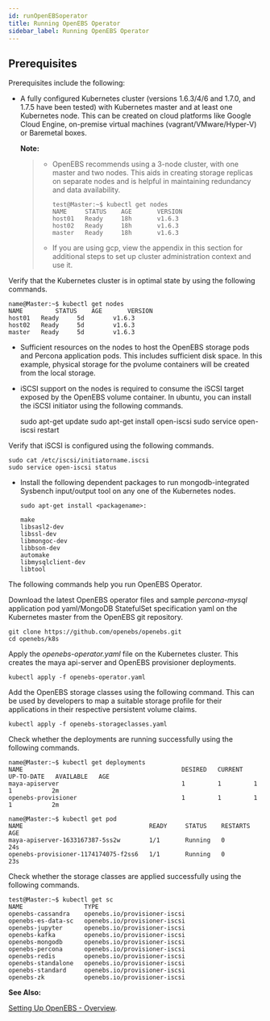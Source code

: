 ```yaml
---
id: runOpenEBSoperator
title: Running OpenEBS Operator
sidebar_label: Running OpenEBS Operator
---
```


Prerequisites
-------------

Prerequisites include the following:

-   A fully configured Kubernetes cluster (versions 1.6.3/4/6 and 1.7.0, and 1.7.5 have been tested) with Kubernetes master and at least one Kubernetes node. This can be created on cloud platforms like Google Cloud Engine, on-premise virtual machines (vagrant/VMware/Hyper-V) or Baremetal boxes.

    **Note:**

    > - OpenEBS recommends using a 3-node cluster, with one master and two nodes. This aids in creating storage replicas on separate nodes and is helpful in maintaining redundancy and data
    >   availability. 
    >
    >       test@Master:~$ kubectl get nodes
    >       NAME     STATUS    AGE       VERSION
    >       host01   Ready     18h       v1.6.3
    >       host02   Ready     18h       v1.6.3
    >       master   Ready     18h       v1.6.3
    >
    > -   If you are using gcp, view the appendix in this section for additional steps to set up cluster administration context and use it.

Verify that the Kubernetes cluster is in optimal state by using the following commands. 

    name@Master:~$ kubectl get nodes
    NAME         STATUS    AGE       VERSION
    host01   Ready     5d        v1.6.3
    host02   Ready     5d        v1.6.3
    master   Ready     5d        v1.6.3

-   Sufficient resources on the nodes to host the OpenEBS storage pods and Percona application pods. This includes sufficient disk space. In this example, physical storage for the pvolume containers will be created from the local storage.
-   iSCSI support on the nodes is required to consume the iSCSI target exposed by the OpenEBS volume container. In ubuntu, you can install the iSCSI initiator using the following commands.

    sudo apt-get update
    sudo apt-get install open-iscsi
    sudo service open-iscsi restart

Verify that iSCSI is configured using the following commands.

    sudo cat /etc/iscsi/initiatorname.iscsi
    sudo service open-iscsi status  

-   Install the following dependent packages to run mongodb-integrated Sysbench input/output tool on any one of the Kubernetes nodes. 

        sudo apt-get install <packagename>:

        make
        libsasl2-dev
        libssl-dev
        libmongoc-dev
        libbson-dev
        automake
        libmysqlclient-dev
        libtool

The following commands help you run OpenEBS Operator.

Download the latest OpenEBS operator files and sample *percona-mysql* application pod yaml/MongoDB StatefulSet specification yaml on the Kubernetes master from the OpenEBS git repository.

    git clone https://github.com/openebs/openebs.git
    cd openebs/k8s

Apply the *openebs-operator.yaml* file on the Kubernetes cluster. This creates the maya api-server and OpenEBS provisioner deployments.

    kubectl apply -f openebs-operator.yaml

Add the OpenEBS storage classes using the following command. This can be used by developers to map a suitable storage profile for their applications in their respective persistent volume claims.

    kubectl apply -f openebs-storageclasses.yaml

Check whether the deployments are running successfully using the following commands.

    name@Master:~$ kubectl get deployments
    NAME                                            DESIRED   CURRENT   UP-TO-DATE   AVAILABLE   AGE
    maya-apiserver                                  1         1         1            1           2m
    openebs-provisioner                             1         1         1            1           2m
    
    name@Master:~$ kubectl get pod
    NAME                                   READY     STATUS    RESTARTS   AGE
    maya-apiserver-1633167387-5ss2w        1/1       Running   0          24s
    openebs-provisioner-1174174075-f2ss6   1/1       Running   0          23s

Check whether the storage classes are applied successfully using the following commands.

    test@Master:~$ kubectl get sc
    NAME                 TYPE
    openebs-cassandra    openebs.io/provisioner-iscsi
    openebs-es-data-sc   openebs.io/provisioner-iscsi
    openebs-jupyter      openebs.io/provisioner-iscsi
    openebs-kafka        openebs.io/provisioner-iscsi
    openebs-mongodb      openebs.io/provisioner-iscsi
    openebs-percona      openebs.io/provisioner-iscsi
    openebs-redis        openebs.io/provisioner-iscsi
    openebs-standalone   openebs.io/provisioner-iscsi
    openebs-standard     openebs.io/provisioner-iscsi
    openebs-zk           openebs.io/provisioner-iscsi

**See Also:**

[Setting Up OpenEBS -
Overview](http://openebs.readthedocs.io/en/latest/install/install_overview.html).
